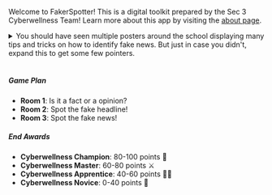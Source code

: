﻿Welcome to FakerSpotter! This is a digital toolkit prepared by the Sec 3 Cyberwellness Team! Learn more about this app by visiting the [about page](./about).

<details>

<summary>
You should have seen multiple posters around the school displaying many tips and tricks on how to identify fake news. But just in case you didn't, expand this to get some few pointers.
</summary>

##### Distinguish a factual statement

You need to ask yourself these questions in order to determine if it is a factual statement:

* Can the statement **be proved or demonstrated** to be true? 
* Can the statement **be observed in practice** or operation?
* Can you see it happen? _(using common sense)_
* Can the statement **be verified by witnesses**, manuscripts, or documents?

Examples of these factual statements are:

* King John of England signed the Magna Carta in 1215.
* There are 50 states in the United States.
* Beethoven had a reputation as a virtuoso pianist.

##### Distinguish a opinion statement

You should use two types of words to identify opinions:

* **Biased Words** (e.g. bad, worse, worst, good, better, best, worthwhile, worthless)
* **Qualifiers** (e.g. all, always, likely, never, might seem, possibly, probably, should)

There are three common types of opinion statements:

* Positions on controversial issues _(common on headlines)_
* Predictions about things in the future _(common on headlines)_
* Evaluations of people, places, and things

Examples of these opinion statements are:

* To solve traffic, it is better to invest in subways and trains than in road widening programs.
* It is better to live in Singapore than in Japan.
* Dennise is the best programmer in the world.

</details>

<br/>

##### Game Plan

* **Room 1**: Is it a fact or a opinion?
* **Room 2**: Spot the fake headline!
* **Room 3**: Spot the fake news!

##### End Awards

* **Cyberwellness Champion**: 80-100 points 👑
* **Cyberwellness Master**: 60-80 points ⚔
* **Cyberwellness Apprentice**: 40-60 points 💁‍♂️
* **Cyberwellness Novice**: 0-40 points 🤔